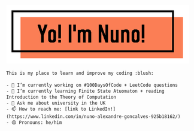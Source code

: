 ![Banner](https://github.com/NunoAGoncalves/NunoAGoncalves/blob/master/Banner.PNG)

```
This is my place to learn and improve my coding :blush:	

- 🔭 I’m currently working on #100DaysOfCode + LeetCode questions
- 🌱 I’m currently learning Finite State Atuomaton + reading Introduction to the Theory of Computation
- 💬 Ask me about university in the UK
- 📫 How to reach me: [link to LinkedIn!](https://www.linkedin.com/in/nuno-alexandre-goncalves-925b18162/)
- 😄 Pronouns: he/him

```
